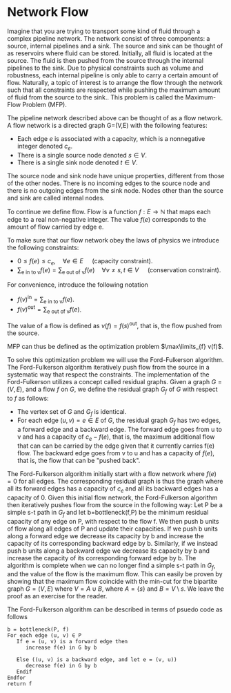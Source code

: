 # Network Flow

Imagine that you are trying to transport some kind of fluid through a complex pipeline network. The network consist of three components: a source, internal pipelines and a sink. The source and sink can be thought of as reservoirs where fluid can be stored. Initially, all fluid is located at the source. The fluid is then pushed from the source through the internal pipelines to the sink. Due to physical constraints such as volume and robustness, each internal pipeline is only able to carry a certain amount of flow. Naturally, a topic of interest is to arrange the flow through the network such that all constraints are respected while pushing the maximum amount of fluid from the source to the sink.. This problem is called the Maximum-Flow Problem (MFP).

The pipeline network described above can be thought of as a flow network. A flow network is a directed graph G=(V,E) with the following features:
* Each edge $e$ is associated with a capacity, which is a nonnegative integer denoted $c_{e}$.
* There is a single source node denoted $s\in V$.
* There is a single sink node denoted $t \in V$.

The source node and sink node have unique properties, different from those of the other nodes. There is no incoming edges to the source node and there is no outgoing edges from the sink node. Nodes other than the source and sink are called internal nodes.

To continue we define flow. Flow is a function $f : E \rightarrow \mathbb{N}$ that maps each edge to a real non-negative integer. The value $f(e)$ corresponds to the amount of flow carried by edge e.

To make sure that our flow network obey the laws of physics we introduce the following constraints:
* $0 \leq f(e) \leq c_{e}, \quad \forall e\in E \quad$ (capacity constraint).
* $\sum_{\text{e in to v}} f(e) = \sum_{\text{e out of v}} f(e) \quad \forall v \neq s,t \in V \quad$ (conservation constraint). 

For convenience, introduce the following notation
* $f(v)^{\text{in}} = \sum_{\text{e in to v}} f(e)$.
* $f(v)^{\text{out}} = \sum_{\text{e out of v}} f(e)$.

The value of a flow is defined as
$v(f) = f(s)^{\text{out}}$,
that is, the flow pushed from the source.

MFP can thus be defined as the optimization problem $\max\limits_{f} v(f)$.

To solve this optimization problem we will use the Ford-Fulkerson algorithm. The Ford-Fulkerson algorithm iteratively push flow from the source in a systematic way that respect the constraints. The implementation of the Ford-Fulkerson utilizes a concept called residual graphs. Given a graph $G=(V,E)$, and a flow $f$ on $G$, we define the residual graph $G_{f}$ of $G$ with respect to $f$ as follows:
* The vertex set of $G$ and $G_{f}$ is identical.
* For each edge $(u,v) = e\in E$ of $G$, the residual graph $G_{f}$ has two edges, a forward edge and a backward edge. The forward edge goes from u to v and has a capacity of $c_{e}-f(e)$, that is, the maximum additional flow that can can be carried by the edge given that it currently carries f(e) flow. The backward edge goes from v to u and has a capacity of $f(e)$, that is, the flow that can be "pushed back".

The Ford-Fulkerson algorithm initially start with a flow network where $f(e)=0$ for all edges. The corresponding residual graph is thus the graph where all its forward edges has a capacity of $c_{e}$ and all its backward edges has a capacity of 0. Given this initial flow network, the Ford-Fulkerson algorithm then iteratively pushes flow from the source in the following way: Let P be a simple s-t path in $G_{f}$ and let b=bottleneck(f,P) be the minimum residual capacity of any edge on P, with respect to the flow f. We then push b units of flow along all edges of P and update their capacities. If we push b units along a forward edge we decrease its capacity by b and increase the capacity of its corresponding backward edge by b. Similarly, if we instead push b units along a backward edge we decrease its capacity by b and increase the capacity of its corresponding forward edge by b. The algorithm is complete when we can no longer find a simple s-t path in $G_{f}$, and the value of the flow is the maximum flow. This can easily be proven by showing that the maximum flow coincide with the min-cut for the bipartite graph $G = (V, E)$ where $V = A\cup B$, where $A=\{s\}$ and $B=V \setminus s$. We leave the proof as an exercise for the reader.

The Ford-Fulkerson algorithm can be described in terms of psuedo code as follows


    b = bottleneck(P, f)
    For each edge (u, v) ∈ P
       If e = (u, v) is a forward edge then
          increase f(e) in G by b
	  
       Else ((u, v) is a backward edge, and let e = (v, u))
          decrease f(e) in G by b
       Endif
    Endfor
    return f
